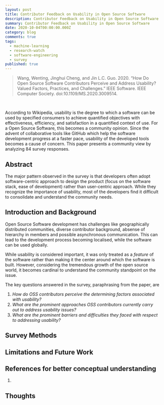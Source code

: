 ```yaml
---
layout: post
title: Contributor Feedback on Usability in Open Source Software
description: Contributor Feedback on Usability in Open Source Software
summary: Contributor Feedback on Usability in Open Source Software
date: 2020-10-04T00:00:00.000Z
category: blog
comments: true
tags:
  - machine-learning
  - research-watch
  - software-engineering
  - survey
published: true
---
```


> Wang, Wenting, Jinghui Cheng, and Jin L.C. Guo. 2020. “How Do Open Source Software Contributors Perceive and Address Usability? Valued Factors, Practices, and Challenges.” IEEE Software. IEEE Computer Society. doi:10.1109/MS.2020.3009514.

<br>

According to Wikipedia, usability is the degree to which a software can be used by specified consumers to achieve quantified objectives with effectiveness, efficiency, and satisfaction in a quantified context of use. For a Open Source Software, this becomes a community opinion. Since the advent of collaborative tools like GitHub which help the software development progress at a faster pace, usability of the developed tools becomes a cause of concern. This paper presents a community view by analyzing 84 survey responses.

## Abstract
The major pattern observed in the survey is that developers often adopt software-centric approach to design the product (focus on the software stack, ease of development) rather than user-centric approach. While they recognize the importance of usability, most of the developers find it difficult to consolidate and understand the community needs.

## Introduction and Background
Open Source Software development has challenges like geographically distributed communities, diverse contributor background, absense of hierarchy in members and possible asynchronous communication. This can lead to the development process becoming localised, while the software can be used globally. 

While usability is considered important, it was only treated as a *feature* of the software rather than making it the center around which the software is built. However, considering the tremendous growth of the open source world, it becomes cardinal to understand the community standpoint on the issue.

The key questions answered in the survey, paraphrasing from the paper, are
 1. *How do OSS contributors perceive the determining factors associated with usability?*
 2. *What are the prominent approaches OSS contributors currently carry out to address usability issues?*
 3. *What are the prominent barriers and difficulties they faced with respect to addressing usability?*

## Survey Methods
## Limitations and Future Work

## References for better conceptual understanding
 1.

## Thoughts
